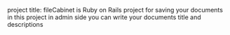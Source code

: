project title:
  fileCabinet is Ruby on Rails project for saving your documents
in this project in admin side you can write your documents title and descriptions 
